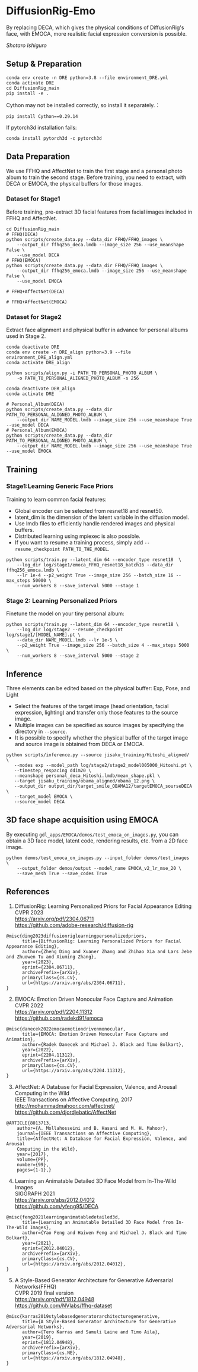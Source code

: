 # DiffusionRig-Emo

By replacing DECA, which gives the physical conditions of DiffusionRig's face, with EMOCA, more realistic facial expression conversion is possible.  

*Shotaro Ishiguro*

## Setup & Preparation
```
conda env create -n DRE python=3.8 --file environment_DRE.yml
conda activate DRE
cd DiffusionRig_main
pip install -e .
```
Cython may not be installed correctly, so install it separately.：
```
pip install Cython==0.29.14
```
If pytorch3d installation fails:
```
conda install pytorch3d -c pytorch3d
```

## Data Preparation
We use FFHQ and AffectNet to train the first stage and a personal photo album to train the second stage. Before training, you need to extract, with DECA or EMOCA, the physical buffers for those images.

### Dataset for Stage1
Before training, pre-extract 3D facial features from facial images included in FFHQ and AffectNet.
```
cd DiffusionRig_main
# FFHQ(DECA)
python scripts/create_data.py --data_dir FFHQ/FFHQ_images \
    --output_dir ffhq256_deca.lmdb --image_size 256 --use_meanshape False \
    --use_model DECA
# FFHQ(EMOCA)
python scripts/create_data.py --data_dir FFHQ/FFHQ_images \
    --output_dir ffhq256_emoca.lmdb --image_size 256 --use_meanshape False \
    --use_model EMOCA

# FFHQ+AffectNet(DECA)

# FFHQ+AffectNet(EMOCA)

```

### Dataset for Stage2
Extract face alignment and physical buffer in advance for personal albums used in Stage 2.
```
conda deactivate DRE
conda env create -n DRE_align python=3.9 --file environment_DRE_align.yml
conda activate DRE_align

python scripts/align.py -i PATH_TO_PERSONAL_PHOTO_ALBUM \
    -o PATH_TO_PERSONAL_ALIGNED_PHOTO_ALBUM -s 256

conda deactivate DER_align
conda activate DRE

# Personal_Album(DECA)
python scripts/create_data.py --data_dir PATH_TO_PERSONAL_ALIGNED_PHOTO_ALBUM \
    --output_dir NAME_MODEL.lmdb --image_size 256 --use_meanshape True --use_model DECA
# Personal_Album(EMOCA)
python scripts/create_data.py --data_dir PATH_TO_PERSONAL_ALIGNED_PHOTO_ALBUM \
    --output_dir NAME_MODEL.lmdb --image_size 256 --use_meanshape True --use_model EMOCA
```

## Training

### Stage1:Learning Generic Face Priors
Training to learn common facial features:
- Global encoder can be selected from resnet18 and resnet50.
- latent_dim is the dimension of the latent variable in the diffusion model.
- Use lmdb files to efficiently handle rendered images and physical buffers.
- Distributed learning using mpiexec is also possible.
- If you want to resume a training process, simply add `--resume_checkpoint PATH_TO_THE_MODEL`.
```
python scripts/train.py --latent_dim 64 --encoder_type resnet18  \
    --log_dir log/stage1/emoca_FFHQ_resnet18_batch16 --data_dir ffhq256_emoca.lmdb \
    --lr 1e-4 --p2_weight True --image_size 256 --batch_size 16 --max_steps 50000 \
    --num_workers 8 --save_interval 5000 --stage 1
```

### Stage 2: Learning Personalized Priors
Finetune the model on your tiny personal album:

```
python scripts/train.py --latent_dim 64 --encoder_type resnet18 \
    --log_dir log/stage2 --resume_checkpoint log/stage1/[MODEL_NAME].pt \
    --data_dir NAME_MODEL.lmdb --lr 1e-5 \
    --p2_weight True --image_size 256 --batch_size 4 --max_steps 5000 \
    --num_workers 8 --save_interval 5000 --stage 2
```

## Inference

Three elements can be edited based on the physical buffer: Exp, Pose, and Light

- Select the features of the target image (head orientation, facial expression, lighting) and transfer only those features to the source image.
- Multiple images can be specified as source images by specifying the directory in `--source`.
- It is possible to specify whether the physical buffer of the target image and source image is obtained from DECA or EMOCA.

```
python scripts/inference.py --source jisaku_training/Hitoshi_aligned/ \
   --modes exp --model_path log/stage2/stage2_model005000_Hitoshi.pt \
   --timestep_respacing ddim20 \
   --meanshape personal_deca_Hitoshi.lmdb/mean_shape.pkl \
   --target jisaku_training/obama_aligned/obama_12.png \
   --output_dir output_dir/target_smile_OBAMA12/targetEMOCA_sourseDECA \
   --target_model EMOCA \
   --source_model DECA
```

## 3D face shape acquisition using EMOCA

By executing `gdl_apps/EMOCA/demos/test_emoca_on_images.py`, you can obtain a 3D face model, latent code, rendering results, etc. from a 2D face image.

```
python demos/test_emoca_on_images.py --input_folder demos/test_images \
    --output_folder demos/output --model_name EMOCA_v2_lr_mse_20 \
    --save_mesh True --save_codes True
```

## References
1. DiffusionRig: Learning Personalized Priors for Facial Appearance Editing  
CVPR 2023  
https://arxiv.org/pdf/2304.06711  
https://github.com/adobe-research/diffusion-rig
```
@misc{ding2023diffusionriglearningpersonalizedpriors,
      title={DiffusionRig: Learning Personalized Priors for Facial Appearance Editing}, 
      author={Zheng Ding and Xuaner Zhang and Zhihao Xia and Lars Jebe and Zhuowen Tu and Xiuming Zhang},
      year={2023},
      eprint={2304.06711},
      archivePrefix={arXiv},
      primaryClass={cs.CV},
      url={https://arxiv.org/abs/2304.06711}, 
}
```
2. EMOCA: Emotion Driven Monocular Face Capture and Animation  
CVPR 2022  
https://arxiv.org/pdf/2204.11312  
https://github.com/radekd91/emoca
```
@misc{danecek2022emocaemotiondrivenmonocular,
      title={EMOCA: Emotion Driven Monocular Face Capture and Animation}, 
      author={Radek Danecek and Michael J. Black and Timo Bolkart},
      year={2022},
      eprint={2204.11312},
      archivePrefix={arXiv},
      primaryClass={cs.CV},
      url={https://arxiv.org/abs/2204.11312}, 
}
```

3. AffectNet: A Database for Facial Expression, Valence, and Arousal Computing in the Wild  
IEEE Transactions on Affective Computing, 2017  
http://mohammadmahoor.com/affectnet/  
https://github.com/djordjebatic/AffectNet  
```
@ARTICLE{8013713,
    author={A. Mollahosseini and B. Hasani and M. H. Mahoor},
    journal={IEEE Transactions on Affective Computing},
    title={AffectNet: A Database for Facial Expression, Valence, and Arousal
    Computing in the Wild},
    year={2017},
    volume={PP},
    number={99},
    pages={1-1},}
```

4. Learning an Animatable Detailed 3D Face Model from In-The-Wild Images  
SIGGRAPH 2021  
https://arxiv.org/abs/2012.04012  
https://github.com/yfeng95/DECA  
```
@misc{feng2021learninganimatabledetailed3d,
      title={Learning an Animatable Detailed 3D Face Model from In-The-Wild Images}, 
      author={Yao Feng and Haiwen Feng and Michael J. Black and Timo Bolkart},
      year={2021},
      eprint={2012.04012},
      archivePrefix={arXiv},
      primaryClass={cs.CV},
      url={https://arxiv.org/abs/2012.04012}, 
}
```
5. A Style-Based Generator Architecture for Generative Adversarial Networks(FFHQ)  
CVPR 2019 final version  
https://arxiv.org/pdf/1812.04948  
https://github.com/NVlabs/ffhq-dataset  
```
@misc{karras2019stylebasedgeneratorarchitecturegenerative,
      title={A Style-Based Generator Architecture for Generative Adversarial Networks}, 
      author={Tero Karras and Samuli Laine and Timo Aila},
      year={2019},
      eprint={1812.04948},
      archivePrefix={arXiv},
      primaryClass={cs.NE},
      url={https://arxiv.org/abs/1812.04948}, 
}
```

